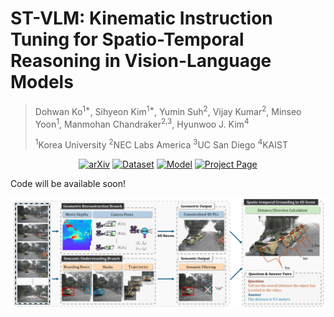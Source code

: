 # ST-VLM: Kinematic Instruction Tuning for Spatio-Temporal Reasoning in Vision-Language Models

> Dohwan Ko<sup>1*</sup>, Sihyeon Kim<sup>1*</sup>, Yumin Suh<sup>2</sup>, Vijay Kumar<sup>2</sup>, Minseo Yoon<sup>1</sup>, Manmohan Chandraker<sup>2,3</sup>, Hyunwoo J. Kim<sup>4</sup>
>
> <sup>1</sup>Korea University   <sup>2</sup>NEC Labs America  <sup>3</sup>UC San Diego  <sup>4</sup>KAIST

<p align="center">
  <a href="https://arxiv.org/abs/2503.19355"><img src="https://img.shields.io/badge/arXiv-2501.00584-b31b1b.svg" alt="arXiv"></a>
	<a href=""><img src="https://img.shields.io/badge/🤗%20Dataset-ST--KIT (soon)-ffca28" alt="Dataset"></a>
  <a href=""><img src="https://img.shields.io/badge/🤗%20Model-ST--VLM (soon)-4dc0b0" alt="Model"></a>
  <a href="https://ikodoh.github.io/ST-VLM"><img src="https://img.shields.io/badge/🔗%20Project%20Page-Project%20Page-0078D4" alt="Project Page"></a>
</p>

Code will be available soon!


<div align="center">
  <img src="asset/main.png" width="900px" />
</div>
